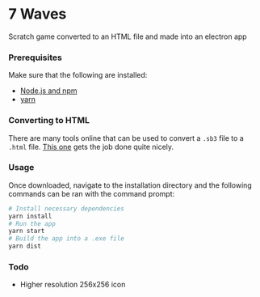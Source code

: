 # 7 Waves
Scratch game converted to an HTML file and made into an electron app

### Prerequisites
Make sure that the following are installed:
- [Node.js and npm](https://www.npmjs.com/get-npm)
- [yarn](https://yarnpkg.com/)

### Converting to HTML
There are many tools online that can be used to convert a `.sb3` file to a `.html` file. [This one](https://sysdl132.gitee.io/htmlifier/) gets the job done quite nicely.

### Usage
Once downloaded, navigate to the installation directory and the following commands can be ran with the command prompt:
```bash
# Install necessary dependencies
yarn install
# Run the app
yarn start
# Build the app into a .exe file
yarn dist
```

### Todo
- Higher resolution 256x256 icon
